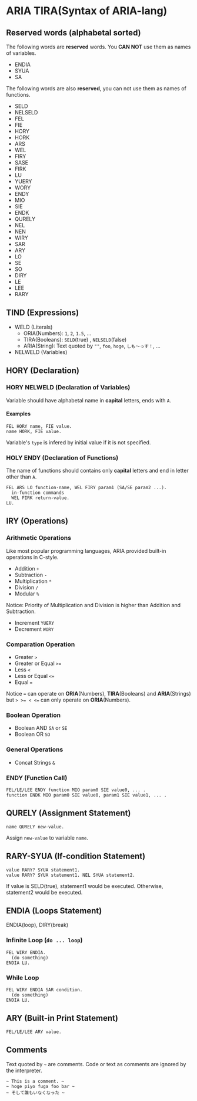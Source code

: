 # ARIA TIRA(Syntax of ARIA-lang)

## Reserved words (alphabetal sorted)

The following words are **reserved** words.
You **CAN NOT** use them as names of variables.

* ENDIA
* SYUA
* SA

The following words are also **reserved**,
you can not use them as names of functions.

* SELD
* NELSELD
* FEL
* FIE
* HORY
* HORK
* ARS
* WEL
* FIRY
* SASE
* FIRK
* LU
* YUERY
* WORY
* ENDY
* MIO
* SIE
* ENDK
* QURELY
* NEL
* NEN
* WIRY
* SAR
* ARY
* LO
* SE
* SO
* DIRY
* LE
* LEE
* RARY

## TIND (Expressions)

* WELD (Literals)
  * ORIA(Numbers): `1`, `2`, `1.5`, ...
  * TIRA(Booleans): `SELD`(true) , `NELSELD`(false)
  * ARIA(String): Text quoted by `""`, `foo`, `hoge`, `しも～っす！`, ...
* NELWELD (Variables)

## HORY (Declaration)

### HORY NELWELD (Declaration of Variables)

Variable should have alphabetal name in **capital** letters,
ends with `A`.

#### Examples

```aria
FEL HORY name, FIE value.
name HORK, FIE value.
```

Variable's `type` is infered by initial value if it is not specified.

### HOLY ENDY (Declaration of Functions)

The name of functions should contains only **capital** letters and end in letter other than `A`.

```aria
FEL ARS LO function-name, WEL FIRY param1 (SA/SE param2 ...).
  in-function commands
  WEL FIRK return-value.
LU.
```

## IRY (Operations)

### Arithmetic Operations

Like most popular programming languages, ARIA provided built-in operations in C-style.

* Addition        `+`
* Subtraction     `-`
* Multiplication  `*`
* Division        `/`
* Modular         `%`
  
Notice: Priority of Multiplication and Division is higher than Addition and Subtraction.

* Increment       `YUERY`
* Decrement       `WORY`

### Comparation Operation

* Greater           `>`
* Greater or Equal  `>=`
* Less              `<`
* Less or Equal     `<=`
* Equal             `=`

Notice `=` can operate on **ORIA**(Numbers), **TIRA**(Booleans) and **ARIA**(Strings)
but `> >= < <=` can only operate on **ORIA**(Numbers).

### Boolean Operation

* Boolean AND     `SA` or `SE`
* Boolean OR      `SO`

### General Operations

* Concat Strings  `&`

### ENDY (Function Call)

```aria
FEL/LE/LEE ENDY function MIO param0 SIE value0, ... .
function ENDK MIO param0 SIE value0, param1 SIE value1, ... .
```

## QURELY (Assignment Statement)

```aria
name QURELY new-value.
```

Assign `new-value` to variable `name`.

## RARY-SYUA (If-condition Statement)

```aria
value RARY? SYUA statement1.
value RARY? SYUA statement1. NEL SYUA statement2.
```

If value is SELD(true), statement1 would be executed.
Otherwise, statement2 would be executed.

## ENDIA (Loops Statement)

ENDIA(loop), DIRY(break)

### Infinite Loop (`do ... loop`)

```aria
FEL WIRY ENDIA.
  (do something)
ENDIA LU.
```

### While Loop

```aria
FEL WIRY ENDIA SAR condition.
  (do something)
ENDIA LU.
```

## ARY (Built-in Print Statement)

```aria
FEL/LE/LEE ARY value.
```

## Comments

Text quoted by `~` are comments.
Code or text as comments are ignored by the interpreter.
```aria
~ This is a comment. ~
~ hoge piyo fuga foo bar ~
~ そして誰もいなくなった ~
```
